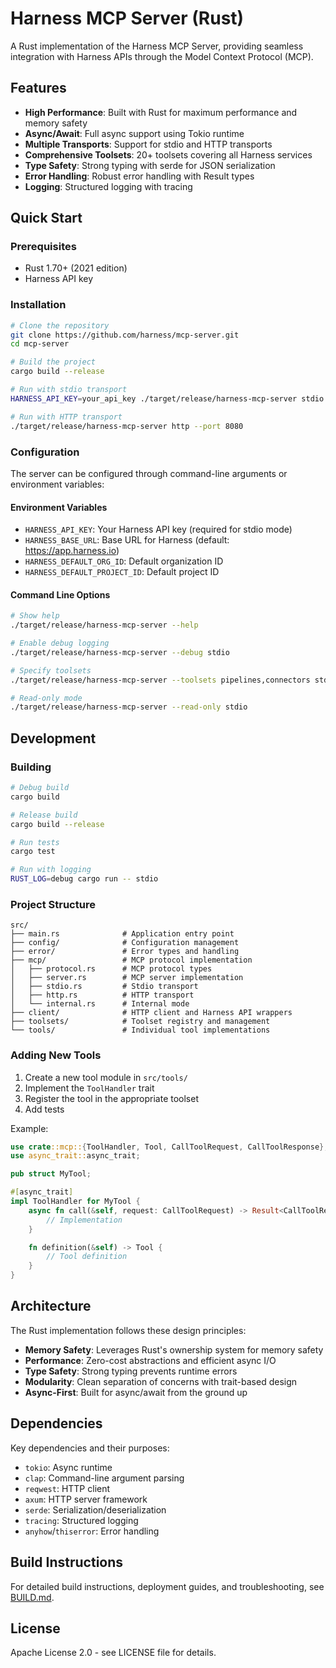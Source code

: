 # Harness MCP Server (Rust)

A Rust implementation of the Harness MCP Server, providing seamless integration with Harness APIs through the Model Context Protocol (MCP).

## Features

- **High Performance**: Built with Rust for maximum performance and memory safety
- **Async/Await**: Full async support using Tokio runtime
- **Multiple Transports**: Support for stdio and HTTP transports
- **Comprehensive Toolsets**: 20+ toolsets covering all Harness services
- **Type Safety**: Strong typing with serde for JSON serialization
- **Error Handling**: Robust error handling with Result types
- **Logging**: Structured logging with tracing

## Quick Start

### Prerequisites

- Rust 1.70+ (2021 edition)
- Harness API key

### Installation

```bash
# Clone the repository
git clone https://github.com/harness/mcp-server.git
cd mcp-server

# Build the project
cargo build --release

# Run with stdio transport
HARNESS_API_KEY=your_api_key ./target/release/harness-mcp-server stdio

# Run with HTTP transport
./target/release/harness-mcp-server http --port 8080
```

### Configuration

The server can be configured through command-line arguments or environment variables:

#### Environment Variables

- `HARNESS_API_KEY`: Your Harness API key (required for stdio mode)
- `HARNESS_BASE_URL`: Base URL for Harness (default: https://app.harness.io)
- `HARNESS_DEFAULT_ORG_ID`: Default organization ID
- `HARNESS_DEFAULT_PROJECT_ID`: Default project ID

#### Command Line Options

```bash
# Show help
./target/release/harness-mcp-server --help

# Enable debug logging
./target/release/harness-mcp-server --debug stdio

# Specify toolsets
./target/release/harness-mcp-server --toolsets pipelines,connectors stdio

# Read-only mode
./target/release/harness-mcp-server --read-only stdio
```

## Development

### Building

```bash
# Debug build
cargo build

# Release build
cargo build --release

# Run tests
cargo test

# Run with logging
RUST_LOG=debug cargo run -- stdio
```

### Project Structure

```
src/
├── main.rs              # Application entry point
├── config/              # Configuration management
├── error/               # Error types and handling
├── mcp/                 # MCP protocol implementation
│   ├── protocol.rs      # MCP protocol types
│   ├── server.rs        # MCP server implementation
│   ├── stdio.rs         # Stdio transport
│   ├── http.rs          # HTTP transport
│   └── internal.rs      # Internal mode
├── client/              # HTTP client and Harness API wrappers
├── toolsets/            # Toolset registry and management
└── tools/               # Individual tool implementations
```

### Adding New Tools

1. Create a new tool module in `src/tools/`
2. Implement the `ToolHandler` trait
3. Register the tool in the appropriate toolset
4. Add tests

Example:

```rust
use crate::mcp::{ToolHandler, Tool, CallToolRequest, CallToolResponse};
use async_trait::async_trait;

pub struct MyTool;

#[async_trait]
impl ToolHandler for MyTool {
    async fn call(&self, request: CallToolRequest) -> Result<CallToolResponse> {
        // Implementation
    }

    fn definition(&self) -> Tool {
        // Tool definition
    }
}
```

## Architecture

The Rust implementation follows these design principles:

- **Memory Safety**: Leverages Rust's ownership system for memory safety
- **Performance**: Zero-cost abstractions and efficient async I/O
- **Type Safety**: Strong typing prevents runtime errors
- **Modularity**: Clean separation of concerns with trait-based design
- **Async-First**: Built for async/await from the ground up

## Dependencies

Key dependencies and their purposes:

- `tokio`: Async runtime
- `clap`: Command-line argument parsing
- `reqwest`: HTTP client
- `axum`: HTTP server framework
- `serde`: Serialization/deserialization
- `tracing`: Structured logging
- `anyhow`/`thiserror`: Error handling

## Build Instructions

For detailed build instructions, deployment guides, and troubleshooting, see [BUILD.md](BUILD.md).

## License

Apache License 2.0 - see LICENSE file for details.
